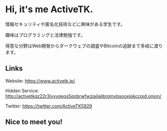  
# Hi, it's me ActiveTK.

情報セキュリティや匿名化技術などに興味がある学生です。

趣味はプログラミングと法律勉強です。

得意な分野はWeb開発からダークウェブの調査やBitcoinの追跡まで多岐に渡ります。


## Links
Website: https://www.activetk.jp/

Hidden Service: http://activetkqz22r3lvvvqeos5qnbrwfwzjajlaljbrqmybsooxjpkccpid.onion/

Twitter: https://twitter.com/ActiveTK5929

## Nice to meet you!
